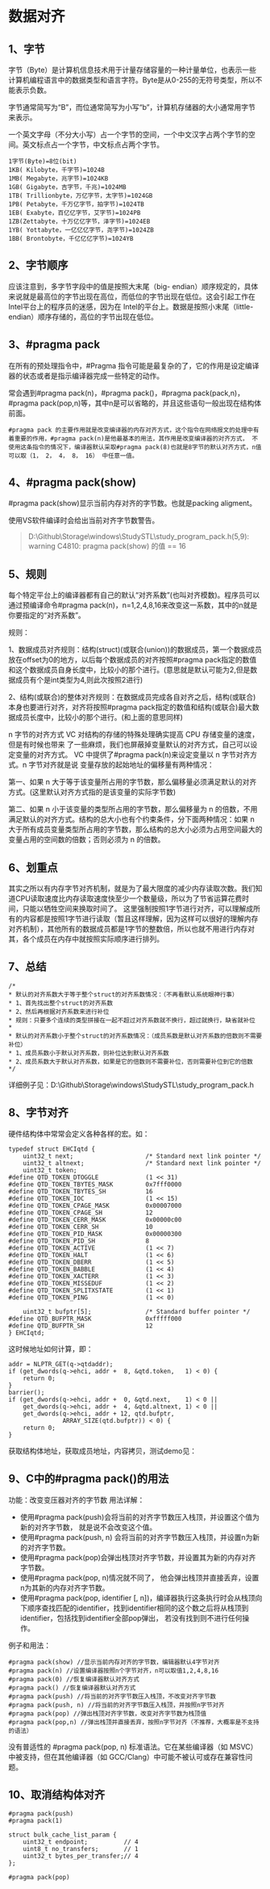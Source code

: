 # 数据对齐

## 1、字节
字节（Byte）是计算机信息技术用于计量存储容量的一种计量单位，也表示一些计算机编程语言中的数据类型和语言字符。Byte是从0-255的无符号类型，所以不能表示负数。

字节通常简写为“B”，而位通常简写为小写“b”，计算机存储器的大小通常用字节来表示。

一个英文字母（不分大小写）占一个字节的空间，一个中文汉字占两个字节的空间。英文标点占一个字节，中文标点占两个字节。
```
1字节(Byte)=8位(bit) 
1KB( Kilobyte，千字节)=1024B
1MB( Megabyte，兆字节)=1024KB 
1GB( Gigabyte，吉字节，千兆)=1024MB  
1TB( Trillionbyte，万亿字节，太字节)=1024GB
1PB( Petabyte，千万亿字节，拍字节)=1024TB 
1EB( Exabyte，百亿亿字节，艾字节)=1024PB 
1ZB(Zettabyte，十万亿亿字节，泽字节)=1024EB
1YB( Yottabyte，一亿亿亿字节，尧字节)=1024ZB
1BB( Brontobyte，千亿亿亿字节)=1024YB
```

## 2、字节顺序
应该注意到，多字节字段中的值是按照大末尾（big- endian）顺序规定的，具体来说就是最高位的字节出现在高位，而低位的字节出现在低位。这会引起工作在Intel平台上的程序员的迷感，因为在 Intel的平台上。数据是按照小末尾（little-endian）顺序存储的，高位的字节出现在低位。

## 3、#pragma pack
在所有的预处理指令中，#Pragma 指令可能是最复杂的了，它的作用是设定编译器的状态或者是指示编译器完成一些特定的动作。

常会遇到#pragma pack(n)，#pragma pack()，#pragma pack(pack,n)，#pragma pack(pop,n)等，其中n是可以省略的，并且这些语句一般出现在结构体前面。
```
#pragma pack 的主要作用就是改变编译器的内存对齐方式，这个指令在网络报文的处理中有着重要的作用，#pragma pack(n)是他最基本的用法，其作用是改变编译器的对齐方式， 不使用这条指令的情况下，编译器默认采取#pragma pack(8)也就是8字节的默认对齐方式，n值可以取（1， 2， 4， 8， 16） 中任意一值。
```

## 4、#pragma pack(show)
#pragma pack(show)显示当前内存对齐的字节数。也就是packing aligment。

使用VS软件编译时会给出当前对齐字节数警告。
>D:\Github\Storage\windows\StudySTL\study_program_pack.h(5,9): warning C4810: pragma pack(show) 的值 == 16

## 5、规则
每个特定平台上的编译器都有自己的默认“对齐系数”(也叫对齐模数)。程序员可以通过预编译命令#pragma pack(n)，n=1,2,4,8,16来改变这一系数，其中的n就是你要指定的“对齐系数”。

规则：

1、数据成员对齐规则：结构(struct)(或联合(union))的数据成员，第一个数据成员放在offset为0的地方，以后每个数据成员的对齐按照#pragma pack指定的数值和这个数据成员自身长度中，比较小的那个进行。(意思就是默认可能为2,但是数据成员有个是int类型为4,则此次按照2进行)

2、结构(或联合)的整体对齐规则：在数据成员完成各自对齐之后，结构(或联合)本身也要进行对齐，对齐将按照#pragma pack指定的数值和结构(或联合)最大数据成员长度中，比较小的那个进行。(和上面的意思同样)

n 字节的对齐方式 VC 对结构的存储的特殊处理确实提高 CPU 存储变量的速度，但是有时候也带来 了一些麻烦，我们也屏蔽掉变量默认的对齐方式，自己可以设定变量的对齐方式。 VC 中提供了#pragma pack(n)来设定变量以 n 字节对齐方式。n 字节对齐就是说 变量存放的起始地址的偏移量有两种情况：

第一、如果 n 大于等于该变量所占用的字节数，那么偏移量必须满足默认的对齐方式。(这里默认对齐方式指的是该变量的实际字节数)

第二、如果 n 小于该变量的类型所占用的字节数，那么偏移量为 n 的倍数，不用满足默认的对齐方式。结构的总大小也有个约束条件，分下面两种情况：如果 n 大于所有成员变量类型所占用的字节数，那么结构的总大小必须为占用空间最大的变量占用的空间数的倍数；否则必须为 n 的倍数。

## 6、划重点
其实之所以有内存字节对齐机制，就是为了最大限度的减少内存读取次数。我们知道CPU读取速度比内存读取速度快至少一个数量级，所以为了节省运算花费时间，只能以牺牲空间来换取时间了。
这里强制按照1字节进行对齐，可以理解成所有的内容都是按照1字节进行读取（暂且这样理解，因为这样可以很好的理解内存对齐机制），其他所有的数据成员都是1字节的整数倍，所以也就不用进行内存对其，各个成员在内存中就按照实际顺序进行排列。

## 7、总结
```
/*
* 默认的对齐系数大于等于整个struct的对齐系数情况：（不再看默认系统眼神行事）
* 1、首先找出整个struct的对齐系数
* 2、然后再根据对齐系数来进行补位
* 规则：只要多个连续的类型拼接在一起不超过对齐系数就不换行，超过就换行，缺省就补位
* 
* 默认的对齐系数小于整个struct的对齐系数情况：（成员系数是默认对齐系数的倍数则不需要补位）
* 1、成员系数小于默认对齐系数，则补位达到默认对齐系数
* 2、成员系数大于默认对齐系数，如果是它的倍数则不需要补位，否则需要补位到它的倍数
*/
```
详细例子见：D:\Github\Storage\windows\StudySTL\study_program_pack.h

## 8、字节对齐
硬件结构体中常常会定义各种各样的宏。如：
```
typedef struct EHCIqtd {
    uint32_t next;                    /* Standard next link pointer */
    uint32_t altnext;                 /* Standard next link pointer */
    uint32_t token;
#define QTD_TOKEN_DTOGGLE             (1 << 31)
#define QTD_TOKEN_TBYTES_MASK         0x7fff0000
#define QTD_TOKEN_TBYTES_SH           16
#define QTD_TOKEN_IOC                 (1 << 15)
#define QTD_TOKEN_CPAGE_MASK          0x00007000
#define QTD_TOKEN_CPAGE_SH            12
#define QTD_TOKEN_CERR_MASK           0x00000c00
#define QTD_TOKEN_CERR_SH             10
#define QTD_TOKEN_PID_MASK            0x00000300
#define QTD_TOKEN_PID_SH              8
#define QTD_TOKEN_ACTIVE              (1 << 7)
#define QTD_TOKEN_HALT                (1 << 6)
#define QTD_TOKEN_DBERR               (1 << 5)
#define QTD_TOKEN_BABBLE              (1 << 4)
#define QTD_TOKEN_XACTERR             (1 << 3)
#define QTD_TOKEN_MISSEDUF            (1 << 2)
#define QTD_TOKEN_SPLITXSTATE         (1 << 1)
#define QTD_TOKEN_PING                (1 << 0)

    uint32_t bufptr[5];               /* Standard buffer pointer */
#define QTD_BUFPTR_MASK               0xfffff000
#define QTD_BUFPTR_SH                 12
} EHCIqtd;
```

这时候地址如何计算，即：
```
addr = NLPTR_GET(q->qtdaddr);
if (get_dwords(q->ehci, addr +  8, &qtd.token,   1) < 0) {
    return 0;
}
barrier();
if (get_dwords(q->ehci, addr +  0, &qtd.next,    1) < 0 ||
    get_dwords(q->ehci, addr +  4, &qtd.altnext, 1) < 0 ||
    get_dwords(q->ehci, addr + 12, qtd.bufptr,
               ARRAY_SIZE(qtd.bufptr)) < 0) {
    return 0;
}
```
获取结构体地址，获取成员地址，内容拷贝，测试demo见：

## 9、C中的#pragma pack()的用法
功能：改变变压器对齐的字节数
用法详解：
- 使用#pragma pack(push)会将当前的对齐字节数压入栈顶，并设置这个值为新的对齐字节数， 就是说不会改变这个值。
- 使用#pragma pack(push, n) 会将当前的对齐字节数压入栈顶，并设置n为新的对齐字节数。
- 使用#pragma pack(pop)会弹出栈顶对齐字节数，并设置其为新的内存对齐字节数。
- 使用#pragma pack(pop, n)情况就不同了， 他会弹出栈顶并直接丢弃，设置n为其新的内存对齐字节数。
- 使用#pragma pack(pop, identifier [, n])，编译器执行这条执行时会从栈顶向下顺序查找匹配的identifier，找到identifier相同的这个数之后将从栈顶到identifier，包括找到identifier全部pop弹出， 若没有找到则不进行任何操作。

例子和用法：
```
#pragma pack(show) //显示当前内存对齐的字节数，编辑器默认4字节对齐
#pragma pack(n) //设置编译器按照n个字节对齐，n可以取值1,2,4,8,16
#pragma pack(0) //恢复编译器默认对齐方式
#pragma pack() //恢复编译器默认对齐方式
#pragma pack(push) //将当前的对齐字节数压入栈顶，不改变对齐字节数
#pragma pack(push, n) //将当前的对齐字节数压入栈顶，并按照n字节对齐
#pragma pack(pop) //弹出栈顶对齐字节数，改变对齐字节数为栈顶值
#pragma pack(pop,n) //弹出栈顶并直接丢弃，按照n字节对齐（不推荐，大概率是不支持的语法）
```
没有普适性的 #pragma pack(pop, n) 标准语法。它在某些编译器（如 MSVC）中被支持，但在其他编译器（如 GCC/Clang）中可能不被认可或存在兼容性问题。

## 10、取消结构体对齐
```
#pragma pack(push)
#pragma pack(1)

struct bulk_cache_list_param {
	uint32_t endpoint;          // 4
	uint8_t no_transfers;       // 1
	uint32_t bytes_per_transfer;// 4
};

#pragma pack(pop)
```


